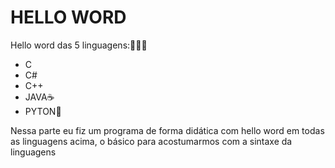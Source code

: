 # HELLO WORD
Hello word das 5 linguagens:👨🏻‍💻
- C
- C# 
- C++ 
- JAVA☕
- PYTON🐍 

Nessa parte eu fiz um programa de forma didática com hello word em todas as linguagens acima, o básico para acostumarmos com a
sintaxe da linguagens